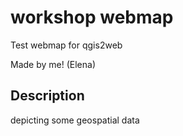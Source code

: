 # workshop webmap
Test webmap for qgis2web

Made by me! (Elena)
## Description

depicting some geospatial data

